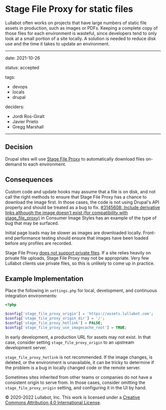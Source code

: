 # Stage File Proxy for static files

Lullabot often works on projects that have large numbers of static file assets in production, such as images or PDFs. Keeping a complete copy of those files for each environment is wasteful, since developers tend to only look at a small portion of a site locally. A solution is needed to reduce disk use and the time it takes to update an environment.

---

date: 2021-10-26

status: accepted

tags:
  - devops
  - locals
  - drupal

deciders:
  - Jordi Ros-Giralt
  - Javier Prieto
  - Gregg Marshall

---

## Decision

Drupal sites will use [Stage File Proxy](https://www.drupal.org/project/stage_file_proxy) to automatically download files on-demand to each environment.

## Consequences

Custom code and update hooks may assume that a file is on disk, and not call the right methods to ensure that Stage File Proxy has a chance to download the image first. In those cases, the code is not using Drupal's API properly and should be treated as a bug to fix. [#3145608: Include derivative links although the image doesn't exist (for compatibility with stage_file_proxy)](https://www.drupal.org/project/consumer_image_styles/issues/3145608) in Consumer Image Styles has an example of the type of bug that may be surfaced.

Initial page loads may be slower as images are downloaded locally. Front-end performance testing should ensure that images have been loaded before any profiles are recorded.

Stage File Proxy [does not support private files](https://www.drupal.org/project/stage_file_proxy/issues/2879046). If a site relies heavily on private file uploads, Stage File Proxy may not be appropriate. Very few Lullabot clients use private files, so this is unlikely to come up in practice.

## Example Implementation

Place the following in `settings.php` for local, development, and continuous integration environments:

```php
<?php

$config['stage_file_proxy_origin'] = 'https://assets.lullabot.com';
$config['stage_file_proxy_origin_dir'] = '/';
$config['stage_file_proxy_hotlink'] = FALSE;
$config['stage_file_proxy_use_imagecache_root'] = TRUE;
```

In early development, a production URL for assets may not exist. In that case, consider setting `stage_file_proxy_origin` to an upstream development server.

`stage_file_proxy_hotlink` is not recommended. If the image changes, is deleted, or the environment is unavailable, it can be tricky to determine if the problem is a bug in locally changed code or the remote server.

Sometimes sites inherited from other teams or companies do not have a consistent origin to serve from. In those cases, consider omitting the `stage_file_proxy_origin` setting, and configuring it in the UI by hand.

© 2020-2022 Lullabot, Inc. This work is licensed under a [Creative Commons Attribution 4.0 International License](http://creativecommons.org/licenses/by/4.0/).
